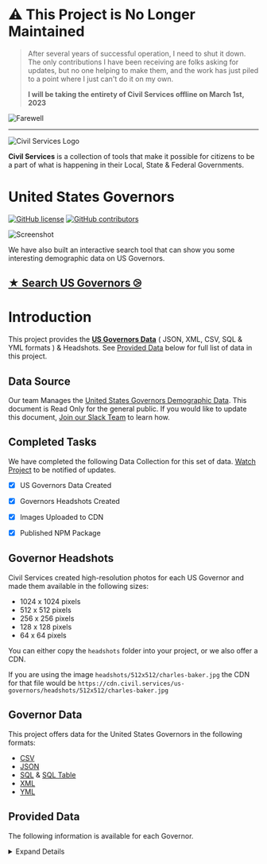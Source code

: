 # :warning: This Project is No Longer Maintained

> After several years of successful operation, I need to shut it down. The only contributions I have been receiving are folks asking for updates, but no one helping to make them, and the work has just piled to a point where I just can't do it on my own.
>
> **I will be taking the entirety of Civil Services offline on March 1st, 2023**

![Farewell](https://media.giphy.com/media/Q7pmmDVQ6AixW/giphy.gif "Farewell")

---

![Civil Services Logo](https://cdn.civil.services/common/github-logo.png "Civil Services Logo")

__Civil Services__ is a collection of tools that make it possible for citizens to be a part of what is happening in their Local, State & Federal Governments.

United States Governors
===

[![GitHub license](https://img.shields.io/badge/license-MIT-blue.svg?style=flat)](https://raw.githubusercontent.com/CivilServiceUSA/us-governors/master/LICENSE)  [![GitHub contributors](https://img.shields.io/github/contributors/CivilServiceUSA/us-governors.svg)](https://github.com/CivilServiceUSA/us-governors/graphs/contributors)

![Screenshot](screenshot.gif "Screenshot")

We have also built an interactive search tool that can show you some interesting demographic data on US Governors.

## [★ Search US Governors ⧁](https://civilserviceusa.github.io/us-governors/)


Introduction
===

This project provides the __[US Governors Data](./us-governors)__ ( JSON, XML, CSV, SQL & YML formats ) & Headshots.  See [Provided Data](#provided-data) below for full list of data in this project.


Data Source
---

Our team Manages the [United States Governors Demographic Data](https://docs.google.com/spreadsheets/d/1AMwiClcbogCc1LoIlwX8M2vFGNzGK3NQWY5Qrk6sNuc/edit#gid=284703522).  This document is Read Only for the general public.  If you would like to update this document, [Join our Slack Team](https://slack.civil.services/bkx7n2) to learn how.


Completed Tasks
---

We have completed the following Data Collection for this set of data. [Watch Project](https://github.com/CivilServiceUSA/us-governors/subscription) to be notified of updates.

- [X] US Governors Data Created
- [X] Governors Headshots Created
- [X] Images Uploaded to CDN
- [X] Published NPM Package


Governor Headshots
---

Civil Services created high-resolution photos for each US Governor and made them available in the following sizes:

* 1024 x 1024 pixels
* 512 x 512 pixels
* 256 x 256 pixels
* 128 x 128 pixels
* 64 x 64 pixels

You can either copy the `headshots` folder into your project, or we also offer a CDN.

If you are using the image `headshots/512x512/charles-baker.jpg` the CDN for that file would be `https://cdn.civil.services/us-governors/headshots/512x512/charles-baker.jpg`


Governor Data
---

This project offers data for the United States Governors in the following formats:

* [CSV](us-governors/data/us-governors.csv)
* [JSON](us-governors/data/us-governors.json)
* [SQL](us-governors/data/us-governors.sql) & [SQL Table](us-governors/data/us-governors.table.sql)
* [XML](us-governors/data/us-governors.xml)
* [YML](us-governors/data/us-governors.yml)

Provided Data
---

The following information is available for each Governor.

<details>
  <summary>Expand Details</summary>

Parameter               | Type   | Description
------------------------|--------|----------------
`state_name`            | string | Name of State
`state_state_name_slug` | string | Name of State converted to lowercase letters and spaces replaced with dashes
`state_code`            | string | Two Letter State Abbreviation
`state_code_slug`       | string | Two Letter State Abbreviation in lowercase letters
`votesmart`             | string | The numeric ID for this Governor on VoteSmart.org ( http://votesmart.org/candidate/69494 )
`title`                 | enum   | Title of Governor
`party`                 | enum   | Political Party of Governor
`name`                  | string | Full Name of Governor
`name_slug`             | string | Full Name of Governor converted to lowercase letters and spaces replaced with dashes
`first_name`            | string | First Name of Governor
`middle_name`           | string | Middle Name of Governor
`last_name`             | string | Last Name of Governor
`name_suffix`           | string | Name Suffix of Governor
`goes_by`               | string | Name Governor Prefers to go by
`pronunciation`         | string | How to Pronounce Governor's Name
`gender`                | enum   | Gender of Governor
`ethnicity`             | enum   | Ethnicity of Governor
`religion`              | enum   | Religion of Governor
`openley_lgbtq`         | enum   | Governor is Openly LGBTQ
`date_of_birth`         | date   | Date of Birth of Governor
`entered_office`        | date   | Date Governor First Entered Office
`term_end`              | date   | Date Governor's Current Term Ends
`biography`             | string | Governor's Biography from Congress.gov
`phone`                 | string | Work Phone Number of Governor
`fax`                   | string | Work Phone Number of Governor
`latitude`              | float  | GPS Latitude of Office
`longitude`             | float  | GPS Longitude of Office
`address_complete`      | string | Work Mailing Address of Governor
`address_number`        | number | Mailing Address Number
`address_prefix`        | string | Mailing Address Prefix
`address_street`        | string | Mailing Address Street
`address_sec_unit_type` | string | Mailing Address Section Unit Type
`address_sec_unit_num`  | number | Mailing Address Section Unit Number
`address_city`          | string | Mailing Address City
`address_state`         | string | Mailing Address State
`address_zipcode`       | string | Mailing Address zipcode
`address_type`          | string | Mailing Address Type
`website`               | string | Governor's Website
`contact_page`          | string | Governor's Contact Page
`facebook_url`          | string | Facebook URL
`twitter_handle`        | string | Twitter Handle of Governor ( not always available )
`twitter_url`           | string | Twitter URL of Governor ( not always available )
`photo_url`             | string | Photo URL of Governor ( not always available )

* `photo_url` is available in the following sizes: 64x64, 128x128, 256x256, 512x512 & 1024x1024 ( defaults to 512x512 )

</details>
